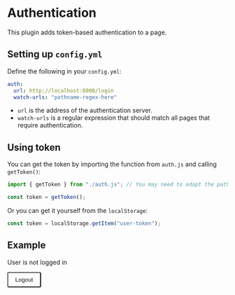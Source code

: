 # Authentication

This plugin adds token-based authentication to a page.

## Setting up `config.yml`

Define the following in your `config.yml`:

```yml
auth:
  url: http://localhost:8000/login
  watch-urls: "pathname-regex-here"
```

* `url` is the address of the authentication server.
* `watch-urls` is a regular expression that should match all pages that require authentication.

## Using token

You can get the token by importing the function from `auth.js` and calling `getToken()`:

```javascript
import { getToken } from "./auth.js"; // You may need to adapt the path

const token = getToken();
```

Or you can get it yourself from the `localStorage`:

```javascript
const token = localStorage.getItem("user-token");
```

## Example

<p id="token-msg">User is not logged in</p>

<button id="logout" style="background-color: var(--md-primary-fg-color); color: var(--md-primary-bg-color); border-radius: 3px; padding: 0.5rem 1rem;">Logout</button>

<script>
    const token = localStorage.getItem("user-token");
    const logout = document.getElementById("logout");
    if (token) {
        const container = document.getElementById("token-msg")
        container.innerHTML = `User is logged in. Token is ${token}`;
        logout.onclick = () => {
            localStorage.removeItem("user-token");
            window.location.reload();
        }
    }


</script>
